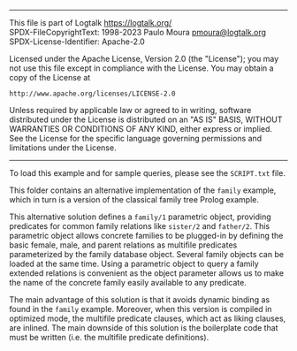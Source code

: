 ________________________________________________________________________

This file is part of Logtalk <https://logtalk.org/>  
SPDX-FileCopyrightText: 1998-2023 Paulo Moura <pmoura@logtalk.org>  
SPDX-License-Identifier: Apache-2.0

Licensed under the Apache License, Version 2.0 (the "License");
you may not use this file except in compliance with the License.
You may obtain a copy of the License at

    http://www.apache.org/licenses/LICENSE-2.0

Unless required by applicable law or agreed to in writing, software
distributed under the License is distributed on an "AS IS" BASIS,
WITHOUT WARRANTIES OR CONDITIONS OF ANY KIND, either express or implied.
See the License for the specific language governing permissions and
limitations under the License.
________________________________________________________________________


To load this example and for sample queries, please see the `SCRIPT.txt`
file.

This folder contains an alternative implementation of the `family` example,
which in turn is a version of the classical family tree Prolog example.

This alternative solution defines a `family/1` parametric object, providing
predicates for common family relations like `sister/2` and `father/2`. This
parametric object allows concrete families to be plugged-in by defining the 
basic female, male, and parent relations as multifile predicates parameterized
by the family database object. Several family objects can be loaded at the
same time. Using a parametric object to query a family extended relations is
convenient as the object parameter allows us to make the name of the concrete
family easily available to any predicate.

The main advantage of this solution is that it avoids dynamic binding as
found in the `family` example. Moreover, when this version is compiled in
optimized mode, the multifile predicate clauses, which act as liking clauses,
are inlined. The main downside of this solution is the boilerplate code that
must be written (i.e. the multifile predicate definitions).
